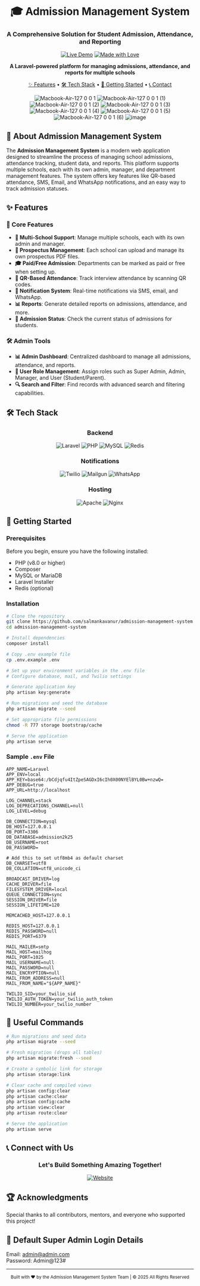<div align="center">

# 🎓 Admission Management System
### A Comprehensive Solution for Student Admission, Attendance, and Reporting

[![Live Demo](https://img.shields.io/badge/DEMO-Live%20Website-4285F4?style=for-the-badge&logo=google-chrome&logoColor=white)](https://admission.aicedu.in/)
[![Made with Love](https://img.shields.io/badge/Made%20with-♥-ff0000?style=for-the-badge)](https://admission.aicedu.in/)

**A Laravel-powered platform for managing admissions, attendance, and reports for multiple schools**

[✨ Features](#-features) • 
[🛠️ Tech Stack](#%EF%B8%8F-tech-stack) • 
[🚀 Getting Started](#-getting-started) • 
[📞 Contact](#-connect-with-us)

![Macbook-Air-127 0 0 1](https://github.com/user-attachments/assets/19f0f268-295b-4b47-9bea-436cd4e30c78)
![Macbook-Air-127 0 0 1 (1)](https://github.com/user-attachments/assets/c99ebdfe-e16f-4c1c-a5e6-07b695fcefd5)
![Macbook-Air-127 0 0 1 (2)](https://github.com/user-attachments/assets/505639c1-7beb-456f-bf6d-3ec187bb9cc7)
![Macbook-Air-127 0 0 1 (3)](https://github.com/user-attachments/assets/5bd3dbdb-9078-46e1-bda7-eb6495d76075)
![Macbook-Air-127 0 0 1 (4)](https://github.com/user-attachments/assets/120de1c0-fe97-4f0b-b428-f825d902f77c)
![Macbook-Air-127 0 0 1 (5)](https://github.com/user-attachments/assets/8201a6d1-e6c7-4bbb-8a43-4353ae63bb51)
![Macbook-Air-127 0 0 1 (6)](https://github.com/user-attachments/assets/2326c4e1-4835-4647-9add-ca1f4076b879)
![image](https://github.com/user-attachments/assets/07f2dc42-e51b-4a3e-a574-36633b9664f7)


</div>

## 🌟 About Admission Management System

The **Admission Management System** is a modern web application designed to streamline the process of managing school admissions, attendance tracking, student data, and reports. This platform supports multiple schools, each with its own admin, manager, and department management features. The system offers key features like QR-based attendance, SMS, Email, and WhatsApp notifications, and an easy way to track admission statuses.

## ✨ Features

### 🎯 Core Features
- **📅 Multi-School Support**: Manage multiple schools, each with its own admin and manager.
- **📄 Prospectus Management**: Each school can upload and manage its own prospectus PDF files.
- **🎓 Paid/Free Admission**: Departments can be marked as paid or free when setting up.
- **🧾 QR-Based Attendance**: Track interview attendance by scanning QR codes.
- **🔔 Notification System**: Real-time notifications via SMS, email, and WhatsApp.
- **📊 Reports**: Generate detailed reports on admissions, attendance, and more.
- **📍 Admission Status**: Check the current status of admissions for students.

### 🛠️ Admin Tools
- **📊 Admin Dashboard**: Centralized dashboard to manage all admissions, attendance, and reports.
- **📝 User Role Management**: Assign roles such as Super Admin, Admin, Manager, and User (Student/Parent).
- **🔍 Search and Filter**: Find records with advanced search and filtering capabilities.

## 🛠️ Tech Stack

<div align="center">

### Backend
![Laravel](https://img.shields.io/badge/Laravel-FF2D20?style=for-the-badge&logo=laravel&logoColor=white)
![PHP](https://img.shields.io/badge/PHP-777BB4?style=for-the-badge&logo=php&logoColor=white)
![MySQL](https://img.shields.io/badge/MySQL-00618A?style=for-the-badge&logo=mysql&logoColor=white)
![Redis](https://img.shields.io/badge/Redis-DC382D?style=for-the-badge&logo=redis&logoColor=white)

### Notifications
![Twilio](https://img.shields.io/badge/Twilio-1D9BF0?style=for-the-badge&logo=twilio&logoColor=white)
![Mailgun](https://img.shields.io/badge/Mailgun-00C6B3?style=for-the-badge&logo=mailgun&logoColor=white)
![WhatsApp](https://img.shields.io/badge/WhatsApp-25D366?style=for-the-badge&logo=whatsapp&logoColor=white)

### Hosting
![Apache](https://img.shields.io/badge/Apache-FF5733?style=for-the-badge&logo=apache&logoColor=white)
![Nginx](https://img.shields.io/badge/Nginx-009639?style=for-the-badge&logo=nginx&logoColor=white)

</div>

## 🚀 Getting Started

### Prerequisites
Before you begin, ensure you have the following installed:
- PHP (v8.0 or higher)
- Composer
- MySQL or MariaDB
- Laravel Installer
- Redis (optional)

### Installation

```bash
# Clone the repository
git clone https://github.com/salmankavanur/admission-management-system.git
cd admission-management-system

# Install dependencies
composer install

# Copy .env example file
cp .env.example .env

# Set up your environment variables in the .env file
# Configure database, mail, and Twilio settings

# Generate application key
php artisan key:generate

# Run migrations and seed the database
php artisan migrate --seed

# Set appropriate file permissions
chmod -R 777 storage bootstrap/cache

# Serve the application
php artisan serve
```

### Sample `.env` File
```env
APP_NAME=Laravel
APP_ENV=local
APP_KEY=base64:/bCdjqfu4ItZpeSAGDxI6cIh0X00NYElBYL0Bw+nzwQ=
APP_DEBUG=true
APP_URL=http://localhost

LOG_CHANNEL=stack
LOG_DEPRECATIONS_CHANNEL=null
LOG_LEVEL=debug

DB_CONNECTION=mysql
DB_HOST=127.0.0.1
DB_PORT=3306
DB_DATABASE=admission2k25
DB_USERNAME=root
DB_PASSWORD=

# Add this to set utf8mb4 as default charset
DB_CHARSET=utf8
DB_COLLATION=utf8_unicode_ci

BROADCAST_DRIVER=log
CACHE_DRIVER=file
FILESYSTEM_DRIVER=local
QUEUE_CONNECTION=sync
SESSION_DRIVER=file
SESSION_LIFETIME=120

MEMCACHED_HOST=127.0.0.1

REDIS_HOST=127.0.0.1
REDIS_PASSWORD=null
REDIS_PORT=6379

MAIL_MAILER=smtp
MAIL_HOST=mailhog
MAIL_PORT=1025
MAIL_USERNAME=null
MAIL_PASSWORD=null
MAIL_ENCRYPTION=null
MAIL_FROM_ADDRESS=null
MAIL_FROM_NAME="${APP_NAME}"

TWILIO_SID=your_twilio_sid
TWILIO_AUTH_TOKEN=your_twilio_auth_token
TWILIO_NUMBER=your_twilio_number
```

## 🔧 Useful Commands

```bash
# Run migrations and seed data
php artisan migrate --seed

# Fresh migration (drops all tables)
php artisan migrate:fresh --seed

# Create a symbolic link for storage
php artisan storage:link

# Clear cache and compiled views
php artisan config:clear
php artisan cache:clear
php artisan config:cache
php artisan view:clear
php artisan route:clear

# Serve the application
php artisan serve
```

## 📞 Connect with Us

<div align="center">

### Let's Build Something Amazing Together!

[![Website](https://img.shields.io/badge/Website-admission.aicedu.in-000000?style=for-the-badge&logo=vercel&logoColor=white)](https://admission.aicedu.in/)

</div>

## 🏆 Acknowledgments

Special thanks to all contributors, mentors, and everyone who supported this project!

## 🔑 Default Super Admin Login Details
Email: admin@admin.com <br/>
Password: Admin@123#

---
<div align="center">
<sub>Built with ♥️ by the Admission Management System Team | © 2025 All Rights Reserved</sub>

